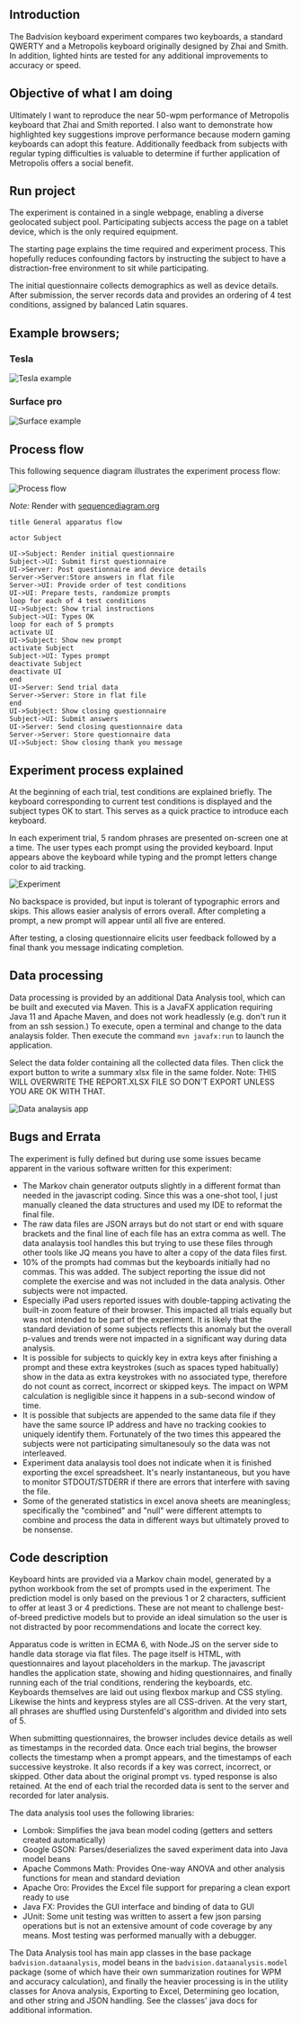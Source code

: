 ## Introduction

The Badvision keyboard experiment compares two keyboards, a standard QWERTY and a Metropolis keyboard originally designed by Zhai and Smith. In addition, lighted hints are tested for any additional improvements to accuracy or speed.

## Objective of what I am doing

Ultimately I want to reproduce the near 50-wpm performance of Metropolis keyboard that Zhai and Smith reported. I also want to demonstrate how highlighted key suggestions improve performance because  modern gaming keyboards can adopt this feature. Additionally feedback from subjects with regular typing difficulties is valuable to determine if further application of Metropolis offers a social benefit.

## Run project

The experiment is contained in a single webpage, enabling a diverse geolocated subject pool. Participating subjects access the page on a tablet device, which is the only required equipment.

The starting page explains the time required and experiment process. This hopefully reduces confounding factors by instructing the subject to have a distraction-free environment to sit while participating.

The initial questionnaire collects demographics as well as device details.  After submission, the server records data and provides an ordering of 4 test conditions, assigned by balanced Latin squares.

## Example browsers;

### Tesla
![Tesla example](Docs/Tesla%20example.png)

### Surface pro
![Surface example](Docs/Surface%20Pro%20example.png)


## Process flow

This following sequence diagram illustrates the experiment process flow:

![Process flow](Docs/Sequence.png)

*Note:* Render with [sequencediagram.org](https://sequencediagram.org)

    title General apparatus flow

    actor Subject

    UI->Subject: Render initial questionnaire
    Subject->UI: Submit first questionnaire
    UI->Server: Post questionnaire and device details
    Server->Server:Store answers in flat file
    Server->UI: Provide order of test conditions
    UI->UI: Prepare tests, randomize prompts
    loop for each of 4 test conditions
    UI->Subject: Show trial instructions
    Subject->UI: Types OK
    loop for each of 5 prompts
    activate UI
    UI->Subject: Show new prompt
    activate Subject
    Subject->UI: Types prompt
    deactivate Subject
    deactivate UI
    end 
    UI->Server: Send trial data
    Server->Server: Store in flat file
    end
    UI->Subject: Show closing questionnaire
    Subject->UI: Submit answers
    UI->Server: Send closing questionnaire data
    Server->Server: Store questionnaire data
    UI->Subject: Show closing thank you message

## Experiment process explained

At the beginning of each trial, test conditions are explained briefly. The keyboard corresponding to current test conditions is displayed and the subject types OK to start. This serves as a quick practice to introduce each keyboard.

In each experiment trial, 5 random phrases are presented on-screen one at a time. The user types each prompt using the provided keyboard. Input appears above the keyboard while typing and the prompt letters change color to aid tracking.

![Experiment](Experiment/typing-example.gif)

No backspace is provided, but input is tolerant of typographic errors and skips. This allows easier analysis of errors overall.  After completing a prompt, a new prompt will appear until all five are entered.

After testing, a closing questionnaire elicits user feedback followed by a final thank you message indicating completion.

## Data processing

Data processing is provided by an additional Data Analysis tool, which can be built and executed via Maven.  This is a JavaFX application requiring Java 11 and Apache Maven, and does not work headlessly (e.g. don't run it from an ssh session.)  To execute, open a terminal and change to the data analaysis folder.  Then execute the command `mvn javafx:run` to launch the application.  

Select the data folder containing all the collected data files.  Then click the export button to write a summary xlsx file in the same folder.  Note: THIS WILL OVERWRITE THE REPORT.XLSX FILE SO DON'T EXPORT UNLESS YOU ARE OK WITH THAT.

![Data analaysis app](Docs/data-analysis.png)

## Bugs and Errata 

The experiment is fully defined but during use some issues became apparent in the various software written for this experiment:
   - The Markov chain generator outputs slightly in a different format than needed in the javascript coding.  Since this was a one-shot tool, I just manually cleaned the data structures and used my IDE to reformat the final file.
   - The raw data files are JSON arrays but do not start or end with square brackets and the final line of each file has an extra comma as well.  The data analaysis tool handles this but trying to use these files through other tools like JQ means you have to alter a copy of the data files first.
   - 10% of the prompts had commas but the keyboards initially had no commas.  This was added.  The subject reporting the issue did not complete the exercise and was not included in the data analysis.  Other subjects were not impacted.
   - Especially iPad users reported issues with double-tapping activating the built-in zoom feature of their browser.  This impacted all trials equally but was not intended to be part of the experiment.  It is likely that the standard deviation of some subjects reflects this anomaly but the overall p-values and trends were not impacted in a significant way during data analysis.
   - It is possible for subjects to quickly key in extra keys after finishing a prompt and these extra keystrokes (such as spaces typed habitually) show in the data as extra keystrokes with no associated type, therefore do not count as correct, incorrect or skipped keys.  The impact on WPM calculation is negligible since it happens in a sub-second window of time.
   - It is possible that subjects are appended to the same data file if they have the same source IP address and have no tracking cookies to uniquely identify them.  Fortunately of the two times this appeared the subjects were not participating simultanesouly so the data was not interleaved.
   - Experiment data analaysis tool does not indicate when it is finished exporting the excel spreadsheet.  It's nearly instantaneous, but you have to monitor STDOUT/STDERR if there are errors that interfere with saving the file.
   - Some of the generated statistics in excel anova sheets are meaningless; specifically the "combined" and "null" were different attempts to combine and process the data in different ways but ultimately proved to be nonsense.

## Code description

Keyboard hints are provided via a Markov chain model, generated by a python workbook from the set of prompts used in the experiment. The prediction model is only based on the previous 1 or 2 characters, sufficient to offer at least 3 or 4 predictions. These are not meant to challenge best-of-breed predictive models but to provide an ideal simulation so the user is not distracted by poor recommendations and locate the correct key.

Apparatus code is written in ECMA 6, with Node.JS on the server side to handle data storage via flat files. The page itself is HTML, with questionnaires and layout placeholders in the markup. The javascript handles the application state, showing and hiding questionnaires, and finally running each of the trial conditions, rendering the keyboards, etc.  Keyboards themselves are laid out using flexbox markup and CSS styling. Likewise the hints and keypress styles are all CSS-driven. At the very start, all phrases are shuffled using Durstenfeld's algorithm and divided into sets of 5.

When submitting questionnaires,  the browser includes device details as well as timestamps in the recorded data.  Once each trial begins, the browser collects the timestamp when a prompt appears, and the timestamps of each successive keystroke. It also records if a key was correct, incorrect, or skipped. Other data about the original prompt vs. typed response is also retained. At the end of each trial the recorded data is sent to the server and recorded for later analysis.

The data analysis tool uses the following libraries:
   - Lombok: Simplifies the java bean model coding (getters and setters created automatically)
   - Google GSON: Parses/deserializes the saved experiment data into Java model beans
   - Apache Commons Math: Provides One-way ANOVA and other analysis functions for mean and standard deviation
   - Apache Oro: Provides the Excel file support for preparing a clean export ready to use
   - Java FX: Provides the GUI interface and binding of data to GUI
   - JUnit: Some unit testing was written to assert a few json parsing operations but is not an extensive amount of code coverage by any means.  Most testing was performed manually with a debugger.

The Data Analysis tool has main app classes in the base package `badvision.dataanalysis`, model beans in the `badvision.dataanalysis.model` package (some of which have their own summarization routines for WPM and accuracy calculation), and finally the heavier processing is in the utility classes for Anova analysis, Exporting to Excel, Determining geo location, and other string and JSON handling.  See the classes' java docs for additional information.